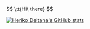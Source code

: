 
$$
\tt{Hi\ there\}
$$

[![Heriko Deltana's GitHub stats](https://github-readme-stats.vercel.app/api?username=HRiver2&show_icons=true)
](https://hriver2.github.io/)
